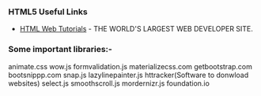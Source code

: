 ### HTML5 Useful Links

 * [HTML Web Tutorials](http://www.w3schools.com/) - THE WORLD'S LARGEST WEB DEVELOPER SITE.
 

### Some important libraries:-

animate.css
wow.js
formvalidation.js
materializecss.com
getbootstrap.com
bootsnippp.com
snap.js
lazylinepainter.js
httracker(Software to donwload websites)
select.js
smoothscroll.js
mordernizr.js
foundation.io
